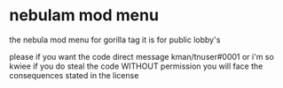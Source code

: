# nebulam mod menu
the nebula mod menu for gorilla tag it is for public lobby's

please if you want the code direct message kman/tnuser#0001 or i'm so kwiee 
if you do steal the code WITHOUT permission you will face the consequences stated in the license
